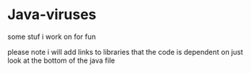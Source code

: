 # Java-viruses
some stuf i work on for fun

please note i will add links to libraries that the code is dependent on just look at the bottom of the java file

